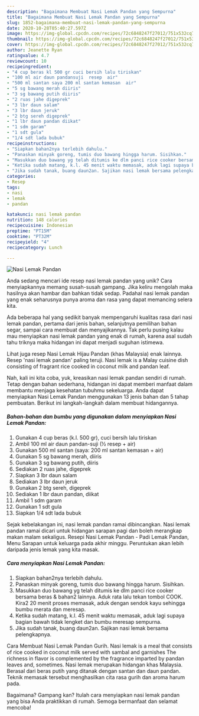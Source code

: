 ```yaml
---
description: "Bagaimana Membuat Nasi Lemak Pandan yang Sempurna"
title: "Bagaimana Membuat Nasi Lemak Pandan yang Sempurna"
slug: 1852-bagaimana-membuat-nasi-lemak-pandan-yang-sempurna
date: 2020-10-28T05:40:27.597Z
image: https://img-global.cpcdn.com/recipes/72c6848247f27012/751x532cq70/nasi-lemak-pandan-foto-resep-utama.jpg
thumbnail: https://img-global.cpcdn.com/recipes/72c6848247f27012/751x532cq70/nasi-lemak-pandan-foto-resep-utama.jpg
cover: https://img-global.cpcdn.com/recipes/72c6848247f27012/751x532cq70/nasi-lemak-pandan-foto-resep-utama.jpg
author: Jeanette Ryan
ratingvalue: 4.7
reviewcount: 10
recipeingredient:
- "4 cup beras kl 500 gr cuci bersih lalu tiriskan"
- "100 ml air daun pandansuji  resep  air"
- "500 ml santan saya 200 ml santan kemasan  air"
- "5 sg bawang merah diiris"
- "3 sg bawang putih diiris"
- "2 ruas jahe digeprek"
- "3 lbr daun salam"
- "3 lbr daun jeruk"
- "2 btg sereh digeprek"
- "1 lbr daun pandan diikat"
- "1 sdm garam"
- "1 sdt gula"
- "1/4 sdt lada bubuk"
recipeinstructions:
- "Siapkan bahan2nya terlebih dahulu."
- "Panaskan minyak goreng, tumis duo bawang hingga harum. Sisihkan."
- "Masukkan duo bawang yg telah ditumis ke dlm panci rice cooker bersama beras &amp; bahan2 lainnya. Aduk rata lalu tekan tombol COOK. Kira2 20 menit proses memasak, aduk dengan sendok kayu sehingga bumbu merata dan meresap."
- "Ketika sudah matang, k.l. 45 menit waktu memasak, aduk lagi supaya bagian bawah tidak lengket dan bumbu meresap sempurna."
- "Jika sudah tanak, buang daun2an. Sajikan nasi lemak bersama pelengkapnya."
categories:
- Resep
tags:
- nasi
- lemak
- pandan

katakunci: nasi lemak pandan 
nutrition: 148 calories
recipecuisine: Indonesian
preptime: "PT15M"
cooktime: "PT32M"
recipeyield: "4"
recipecategory: Lunch

---
```



![Nasi Lemak Pandan](https://img-global.cpcdn.com/recipes/72c6848247f27012/751x532cq70/nasi-lemak-pandan-foto-resep-utama.jpg)

Anda sedang mencari ide resep nasi lemak pandan yang unik? Cara menyiapkannya memang susah-susah gampang. Jika keliru mengolah maka hasilnya akan hambar dan bahkan tidak sedap. Padahal nasi lemak pandan yang enak seharusnya punya aroma dan rasa yang dapat memancing selera kita.

Ada beberapa hal yang sedikit banyak mempengaruhi kualitas rasa dari nasi lemak pandan, pertama dari jenis bahan, selanjutnya pemilihan bahan segar, sampai cara membuat dan menyajikannya. Tak perlu pusing kalau mau menyiapkan nasi lemak pandan yang enak di rumah, karena asal sudah tahu triknya maka hidangan ini dapat menjadi suguhan istimewa.

Lihat juga resep Nasi Lemak Hijau Pandan (khas Malaysia) enak lainnya. Resep &#39;nasi lemak pandan&#39; paling teruji. Nasi lemak is a Malay cuisine dish consisting of fragrant rice cooked in coconut milk and pandan leaf.


Nah, kali ini kita coba, yuk, kreasikan nasi lemak pandan sendiri di rumah. Tetap dengan bahan sederhana, hidangan ini dapat memberi manfaat dalam membantu menjaga kesehatan tubuhmu sekeluarga. Anda dapat menyiapkan Nasi Lemak Pandan menggunakan 13 jenis bahan dan 5 tahap pembuatan. Berikut ini langkah-langkah dalam membuat hidangannya.

<!--inarticleads1-->

##### Bahan-bahan dan bumbu yang digunakan dalam menyiapkan Nasi Lemak Pandan:

1. Gunakan 4 cup beras (k.l. 500 gr), cuci bersih lalu tiriskan
1. Ambil 100 ml air daun pandan-suji (½ resep + air)
1. Gunakan 500 ml santan (saya: 200 ml santan kemasan + air)
1. Gunakan 5 sg bawang merah, diiris
1. Gunakan 3 sg bawang putih, diiris
1. Sediakan 2 ruas jahe, digeprek
1. Siapkan 3 lbr daun salam
1. Sediakan 3 lbr daun jeruk
1. Gunakan 2 btg sereh, digeprek
1. Sediakan 1 lbr daun pandan, diikat
1. Ambil 1 sdm garam
1. Gunakan 1 sdt gula
1. Siapkan 1/4 sdt lada bubuk


Sejak kebelakangan ini, nasi lemak pandan ramai dibincangkan. Nasi lemak pandan ramai dicari untuk hidangan sarapan pagi dan boleh merangkap makan malam sekaligus. Resepi Nasi Lemak Pandan - Padi Lemak Pandan, Menu Sarapan untuk keluarga pada akhir minggu. Peruntukan akan lebih daripada jenis lemak yang kita masak. 

<!--inarticleads2-->

##### Cara menyiapkan Nasi Lemak Pandan:

1. Siapkan bahan2nya terlebih dahulu.
1. Panaskan minyak goreng, tumis duo bawang hingga harum. Sisihkan.
1. Masukkan duo bawang yg telah ditumis ke dlm panci rice cooker bersama beras &amp; bahan2 lainnya. Aduk rata lalu tekan tombol COOK. Kira2 20 menit proses memasak, aduk dengan sendok kayu sehingga bumbu merata dan meresap.
1. Ketika sudah matang, k.l. 45 menit waktu memasak, aduk lagi supaya bagian bawah tidak lengket dan bumbu meresap sempurna.
1. Jika sudah tanak, buang daun2an. Sajikan nasi lemak bersama pelengkapnya.


Cara Membuat Nasi Lemak Pandan Gurih. Nasi lemak is a meal that consists of rice cooked in coconut milk served with sambal and garnishes The richness in flavor is complemented by the fragrance imparted by pandan leaves and, sometimes. Nasi lemak merupakan hidangan khas Malaysia. Berasal dari beras putih yang ditanak dengan santan dan daun pandan. Teknik memasak tersebut menghasilkan cita rasa gurih dan aroma harum pada. 

Bagaimana? Gampang kan? Itulah cara menyiapkan nasi lemak pandan yang bisa Anda praktikkan di rumah. Semoga bermanfaat dan selamat mencoba!
